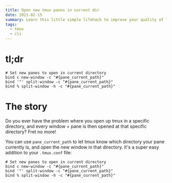 ```yaml
---
title: Open new tmux panes in current dir
date: 2021-02-15
summary: Learn this little simple lifehack to improve your quality of life
tags:
  - tmux
  - cli
---
```


# tl;dr

```
# Set new panes to open in current directory
bind c new-window -c "#{pane_current_path}"
bind '"' split-window -c "#{pane_current_path}"
bind % split-window -h -c "#{pane_current_path}"
```

# The story

Do you ever have the problem where you open up tmux in a specific directory, and
every window + pane is then opened at that specific directory? Fret no more!

You can use `pane_current_path` to let tmux know which directory your pane
currently is, and open the new window in that directory. It's a super easy
addition to your `.tmux.conf` file:

```
# Set new panes to open in current directory
bind c new-window -c "#{pane_current_path}"
bind '"' split-window -c "#{pane_current_path}"
bind % split-window -h -c "#{pane_current_path}"
```

